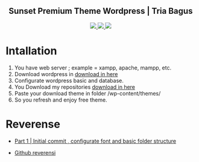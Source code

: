 <div align="center">    
    <h2>Sunset Premium Theme Wordpress | Tria Bagus</h2>
    <a href="https://www.triabagus.site">
        <img src="https://cdn.rawgit.com/sindresorhus/awesome/d7305f38d29fed78fa85652e3a63e154dd8e8829/media/badge.svg"></img>
    </a>
    <a href="https://github.com/triabagus/Sunset-Theme-Wordpress/fork">
        <img src="https://img.shields.io/badge/PRs-welcome-brightgreen.svg"></img>
    </a>   
    <a href="https://www.paypal.me/triabagus/10">
        <img src="https://img.shields.io/badge/$-donate-ff69b4.svg?maxAge=2592000&amp;style=flat"></img>
    </a> 
</div>

# Intallation
1. You have web server ; example = xampp, apache, mampp, etc.
2. Download wordpress in [download in here](https://id.wordpress.org/download/)
3. Configurate wordpress basic and database.
4. You Download my repositories [download in here](https://github.com/triabagus/Sunset-Theme-Wordpress/archive/master.zip)
5. Paste your download theme in folder /wp-content/themes/
6. So you refresh and enjoy free theme.

# Reverense 
- [Part 1 | Initial commit , configurate font and basic folder structure](https://www.youtube.com/watch?v=IZdMWEjbsIo&list=PLriKzYyLb28kpEnFFi9_vJWPf5-_7d3rX&index=2)

- [Github reverensi](https://github.com/Alecaddd/Sunset-theme)